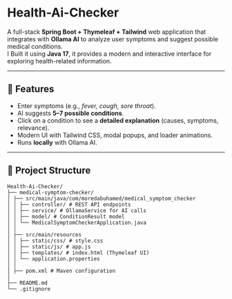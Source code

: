 # Health-Ai-Checker

A full-stack **Spring Boot + Thymeleaf + Tailwind** web application that integrates with **Ollama AI** to analyze user symptoms and suggest possible medical conditions.  
I Built it using **Java 17**, it provides a modern and interactive interface for exploring health-related information.

---

## 🚀 Features
- Enter symptoms (e.g., *fever, cough, sore throat*).
- AI suggests **5–7 possible conditions**.
- Click on a condition to see a **detailed explanation** (causes, symptoms, relevance).
- Modern UI with Tailwind CSS, modal popups, and loader animations.
- Runs **locally** with Ollama AI.

---

## 📂 Project Structure
```
Health-Ai-Checker/
├── medical-symptom-checker/
│ ├── src/main/java/com/moredabuhamed/medical_symptom_checker
│ │ ├── controller/ # REST API endpoints
│ │ ├── service/ # OllamaService for AI calls
│ │ ├── model/ # ConditionResult model
│ │ └── MedicalSymptomCheckerApplication.java
│ │
│ ├── src/main/resources
│ │ ├── static/css/ # style.css
│ │ ├── static/js/ # app.js
│ │ ├── templates/ # index.html (Thymeleaf UI)
│ │ └── application.properties
│ │
│ ├── pom.xml # Maven configuration
│
├── README.md
└── .gitignore
```
